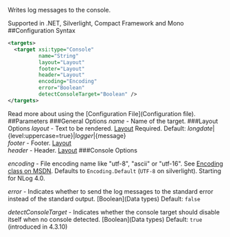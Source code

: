 Writes log messages to the console. 

Supported in .NET, Silverlight, Compact Framework and Mono
##Configuration Syntax
```xml
<targets>
  <target xsi:type="Console"
          name="String"
          layout="Layout"
          footer="Layout"
          header="Layout"
          encoding="Encoding"
          error="Boolean"
          detectConsoleTarget="Boolean" />
</targets>
```
Read more about using the [Configuration File](Configuration file).
##Parameters
###General Options
_name_ - Name of the target.
###Layout Options
_layout_ - Text to be rendered. [Layout](Layouts) Required. Default: ${longdate}|${level:uppercase=true}|${logger}|${message}  
_footer_ - Footer. [Layout](Layouts)  
_header_ - Header. [Layout](Layouts)
###Console Options

_encoding_ - File encoding name like "utf-8", "ascii" or "utf-16". See [Encoding class on MSDN](http://msdn.microsoft.com/en-us/library/system.text.encoding%28v=vs.110%29.aspx). Defaults to `Encoding.Default` (`UTF-8` on silverlight). Starting for NLog 4.0.

_error_ - Indicates whether to send the log messages to the standard error instead of the standard output. [Boolean](Data types) Default: `false`

_detectConsoleTarget_ - Indicates whether the console target should disable itself when no console detected. [Boolean](Data types) Default: `true` (introduced in 4.3.10)

